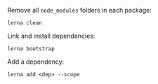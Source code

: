 


Remove all `node_modules` folders in each package:
```
lerna clean
```

Link and install dependencies:
```
lerna bootstrap
```

Add a dependency:
```
lerna add <dep> --scope
```


